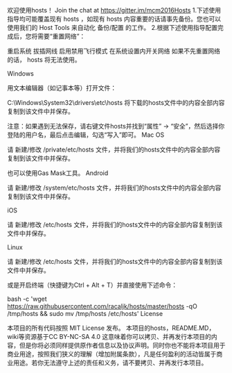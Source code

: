 欢迎使用hosts！
Join the chat at https://gitter.im/mcm2016Hosts
1.下述使用指导均可能覆盖现有 hosts ，如现有 hosts 内容重要的话请事先备份。您也可以使用我们的 Host Tools 来自动化 备份/配置 的工作。
2.根据下述使用指导配置完成后，您将需要“重置网络”：

重启系统
拔插网线
启用禁用飞行模式
在系统设置内开关网络
如果不先重置网络的话， hosts 将无法使用。

Windows

用文本编辑器（如记事本等）打开文件：

C:\Windows\System32\drivers\etc\hosts
将下载的hosts文件中的内容全部内容复制到该文件中并保存。

注意：如果遇到无法保存，请右键文件hosts并找到“属性” -> “安全”，然后选择你登陆的用户名，最后点击编辑，勾选“写入”即可。
Mac OS

请 新建/修改 /private/etc/hosts 文件，并将我们的hosts文件中的内容全部内容复制到该文件中并保存。

也可以使用Gas Mask工具。
Android

请 新建/修改 /system/etc/hosts 文件，并将我们的hosts文件中的内容全部内容复制到该文件中并保存。

iOS

请 新建/修改 /etc/hosts 文件，并将我们的hosts文件中的内容全部内容复制到该文件中并保存。

Linux

请 新建/修改 /etc/hosts 文件，并将我们的hosts文件中的内容全部内容复制到该文件中并保存。

或是开启终端（快捷键为Ctrl + Alt + T）并直接使用下述命令：

bash -c 'wget https://raw.githubusercontent.com/racaljk/hosts/master/hosts -qO /tmp/hosts && sudo mv /tmp/hosts /etc/hosts'
License

本项目的所有代码按照 MIT License 发布。
本项目的hosts，README.MD，wiki等资源基于CC BY-NC-SA 4.0 这意味着你可以拷贝、并再发行本项目的内容，但是你将必须同样提供原作者信息以及协议声明。同时你也不能将本项目用于商业用途，按照我们狭义的理解（增加附属条款），凡是任何盈利的活动皆属于商业用途。若你无法遵守上述的责任和义务，请不要拷贝、并再发行本项目。
